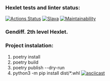 ### Hexlet tests and linter status:
[![Actions Status](https://github.com/bestolkovy/python-project-50/actions/workflows/hexlet-check.yml/badge.svg)](https://github.com/bestolkovy/python-project-50/actions)
[![Slava](https://github.com/bestolkovy/python-project-50/actions/workflows/bykoff.yml/badge.svg)](https://github.com/bestolkovy/python-project-50/actions/workflows/bykoff.yml)
[![Maintainability](https://api.codeclimate.com/v1/badges/774b3c7105cd5d07db42/maintainability)](https://codeclimate.com/github/bestolkovy/python-project-50/maintainability)
### Gendiff. 2th level Hexlet.
### Project instalation: 
1. poetry install
2. poetry build
3. poetry publish --dry-run
4. python3 -m pip install  dist/*.whl
[![asciicast](https://asciinema.org/a/gh2IrNKLypoEJ5Ozi9uLvtFJz.svg)](https://asciinema.org/a/gh2IrNKLypoEJ5Ozi9uLvtFJz)
